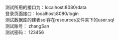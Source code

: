 测试所用的接口为：localhost:8080/data <br/>
登录页面接口：localhost:8080/login <br/>
测试数据库的建表sql存在resources文件夹下的user.sql <br/>
测试账号： zhangSan <br/>
测试密码： 123456